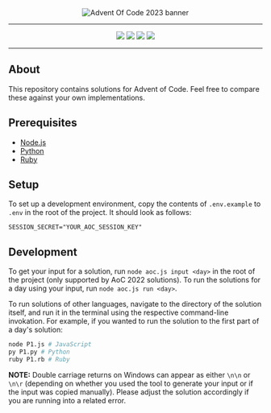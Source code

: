 <div align="center">
    <img src="https://www.smarty.com/img/1600-900-Advent-of-Code-2023.png" alt="Advent Of Code 2023 banner">
    <hr />
</div>

<div align="center">
    <img src="https://img.shields.io/badge/node.js%20-%23339933.svg?style=for-the-badge&logo=nodedotjs&logoColor=white" />
    <img src="https://img.shields.io/badge/javascript%20-%23323330?style=for-the-badge&logo=javascript" />
    <img src="https://img.shields.io/badge/python-%23FFD343?style=for-the-badge&logo=python&logoColor=black" />
    <img src="https://img.shields.io/badge/ruby-%23CC342D?style=for-the-badge&logo=ruby&logoColor=white" />
</div>
<hr />

## About
This repository contains solutions for Advent of Code. Feel free to compare these against your own implementations.

## Prerequisites
 * [Node.js](https://nodejs.org)
 * [Python](https://python.org)
 * [Ruby](https://www.ruby-lang.org)

## Setup
To set up a development environment, copy the contents of `.env.example` to `.env` in the root of the project. It should look as follows:
```env
SESSION_SECRET="YOUR_AOC_SESSION_KEY"
```

## Development
To get your input for a solution, run `node aoc.js input <day>` in the root of the project (only supported by AoC 2022 solutions).
To run the solutions for a day using your input, run `node aoc.js run <day>`.

To run solutions of other languages, navigate to the directory of the solution itself, and run it in the terminal using the respective command-line invokation.
For example, if you wanted to run the solution to the first part of a day's solution:
```sh
node P1.js # JavaScript
py P1.py # Python
ruby P1.rb # Ruby
```

**NOTE:** Double carriage returns on Windows can appear as either `\n\n` or `\n\r` (depending on whether you used the tool to generate your input or if the input was copied manually). Please adjust the solution accordingly if you are running into a related error.
